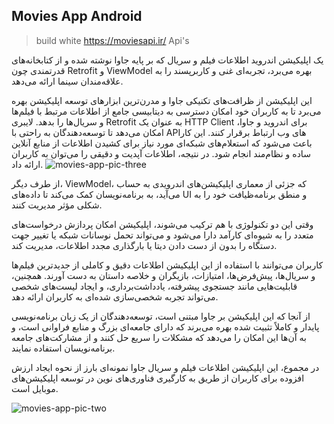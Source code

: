 ## Movies App Android
> build white https://moviesapi.ir/ Api's

یک اپلیکیشن اندروید اطلاعات فیلم و سریال که بر پایه جاوا نوشته شده و از کتابخانه‌های قدرتمندی چون Retrofit و ViewModel بهره می‌برد، تجربه‌ای غنی و کاربرپسند را به علاقه‌مندان سینما ارائه می‌دهد.



این اپلیکیشن از ظرافت‌های تکنیکی جاوا و مدرن‌ترین ابزارهای توسعه اپلیکیشن بهره می‌برد تا به کاربران خود امکان دسترسی به دیتابیسی جامع از اطلاعات مرتبط با فیلم‌ها و سریال‌ها را بدهد.
لایبری Retrofit به عنوان یک HTTP Client برای اندروید و جاوا، امکان می‌دهد تا توسعه‌دهندگان به راحتی با API‌های وب ارتباط برقرار کنند.
این کار باعث می‌شود که استعلام‌های شبکه‌‌ای مورد نیاز برای کشیدن اطلاعات از منابع آنلاین ساده و نظام‌مند انجام شود. در نتیجه، اطلاعات آپدیت و دقیقی را می‌توان به کاربران ارائه داد.
![movies-app-pic-three](https://github.com/OkaykOrhmn/Movies/assets/106100553/c4c6a9cd-72ff-4e85-9d5f-9420e237097c)


از طرف دیگر، ViewModel، که جزئی از معماری اپلیکیشن‌های اندرویدی به حساب می‌آید، به برنامه‌نویسان کمک می‌کند تا داده‌های UI و منطق برنامه‌‌‌‌‌‌‌‌‌‌‌‌‌‌‌‌‌‌‌‌‌‌‌‌‌‌‌‌‌‌‌‌‌‌‌‌‌‌‌‌‌‌‌‌‌‌‌‌‌‌‌‌‌‌‌‌‌‌‌‌‌‌‌‌‌‌‌‌‌‌‌‌‌‌‌‌‌‌‌‌‌‌‌‌‌‌‌‌‌‌‌‌‌‌‌‌‌‌‌‌‌‌‌‌‌‌‌‌‌‌‌‌‌‌‌‌‌‌‌‌‌‌‌‌‌‌‌‌‌‌‌‌‌‌‌‌‌‌‌‌‌‌‌‌‌‌‌‌‌‌‌‌‌‌‌‌‌‌‌‌‌‌‌‌‌‌‌‌‌‌‌‌‌‌‌‌‌‌‌‌‌‌‌‌‌‌‌‌‌‌‌‌‌‌‌‌‌‌‌‌‌‌‌‌‌‌‌‌‌‌‌‌‌‌‌‌‌‌‌‌‌‌‌‌‌‌‌ظیافت خود را به شکلی مؤثر مدیریت کنند.

وقتی این دو تکنولوژی با هم ترکیب می‌شوند، اپلیکیشن امکان پردازش درخواست‌های متعدد را به شیوه‌ای کارآمد دارا می‌شود و می‌تواند تحمل نوسانات شبکه یا تغییر جهت دستگاه را بدون از دست دادن دیتا یا بارگذاری مجدد اطلاعات، مدیریت کند.

کاربران می‌توانند با استفاده از این اپلیکیشن اطلاعات دقیق و کاملی از جدیدترین فیلم‌ها و سریال‌ها، پیش‌فرض‌ها، امتیازات، بازیگران و خلاصه داستان به دست آورند. همچنین، قابلیت‌هایی مانند جستجوی پیشرفته، یادداشت‌برداری، و ایجاد لیست‌های شخصی می‌تواند تجربه شخصی‌سازی شده‌ای به کاربران ارائه دهد.

از آنجا که این اپلیکیشن بر جاوا مبتنی است، توسعه‌دهندگان از یک زبان برنامه‌نویسی پایدار و کاملاً تثبیت شده بهره می‌برند که دارای جامعه‌ای بزرگ و منابع فراوانی است، و به آن‌ها این امکان را می‌دهد که مشکلات را سریع حل کنند و از مشارکت‌های جامعه برنامه‌نویسان استفاده نمایند.

در مجموع، این اپلیکیشن اطلاعات فیلم و سریال جاوا نمونه‌ای بارز از نحوه ایجاد ارزش افزوده برای کاربران از طریق به کارگیری فناوری‌های نوین در توسعه اپلیکیشن‌های موبایل است.

![movies-app-pic-two](https://github.com/OkaykOrhmn/Movies/assets/106100553/bf535f52-9cc1-41c5-a268-a853ca631914)

